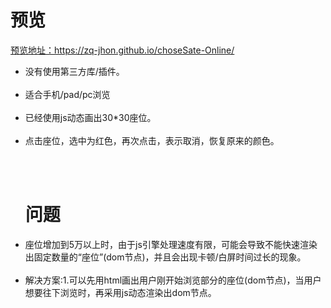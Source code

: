 <h1>预览</h1>
<a href="https://zq-jhon.github.io/choseSate-Online/" target="_blank">预览地址：https://zq-jhon.github.io/choseSate-Online/</a>
<ul>
<li>没有使用第三方库/插件。</li><br>
<li>适合手机/pad/pc浏览</li><br>
<li>已经使用js动态画出30*30座位。</li><br>
<li>点击座位，选中为红色，再次点击，表示取消，恢复原来的颜色。</li><br>
</ul>
<br>
<ul>
<h1>问题</h1>
<li>座位增加到5万以上时，由于js引擎处理速度有限，可能会导致不能快速渲染出固定数量的“座位”(dom节点)，并且会出现卡顿/白屏时间过长的现象。</li><br>
<li>解决方案:1.可以先用html画出用户刚开始浏览部分的座位(dom节点)，当用户想要往下浏览时，再采用js动态渲染出dom节点。</li><br>
</ul>
